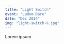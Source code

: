 ```yaml
---
title: "Light Switch"
event: "Ludum Dare"
date: "Dec 2014"
img: "light-switch-%.jpg"
---
```

Lorem ipsum